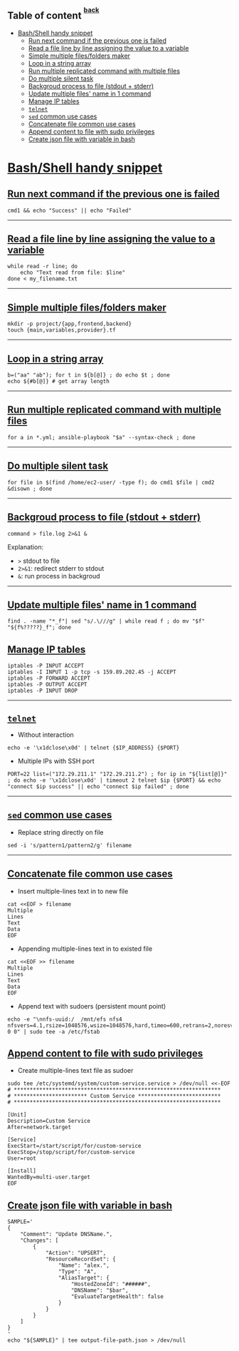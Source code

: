 ## Table of content <sup><sup>[back](../bash_shell.md)</sup></sup>

- [Bash/Shell handy snippet](#bashshell-handy-snippet)
  - [Run next command if the previous one is failed](#run-next-command-if-the-previous-one-is-failed)
  - [Read a file line by line assigning the value to a variable](#read-a-file-line-by-line-assigning-the-value-to-a-variable)
  - [Simple multiple files/folders maker](#simple-multiple-filesfolders-maker)
  - [Loop in a string array](#loop-in-a-string-array)
  - [Run multiple replicated command with multiple files](#run-multiple-replicated-command-with-multiple-files)
  - [Do multiple silent task](#do-multiple-silent-task)
  - [Backgroud process to file (stdout + stderr)](#backgroud-process-to-file-stdout--stderr)
  - [Update multiple files' name in 1 command](#update-multiple-files-name-in-1-command)
  - [Manage IP tables](#manage-ip-tables)
  - [`telnet`](#telnet)
  - [`sed` common use cases](#sed-common-use-cases)
  - [Concatenate file common use cases](#concatenate-file-common-use-cases)
  - [Append content to file with sudo privileges](#append-content-to-file-with-sudo-privileges)
  - [Create json file with variable in bash](#create-json-file-with-variable-in-bash)

# [Bash/Shell handy snippet](#table-of-content-back)

## [Run next command if the previous one is failed](#table-of-content-back)

```shell
cmd1 && echo "Success" || echo "Failed"
```

---

## [Read a file line by line assigning the value to a variable](#table-of-content-back)

```shell
while read -r line; do
    echo "Text read from file: $line"
done < my_filename.txt
```

---

## [Simple multiple files/folders maker](#table-of-content-back)

```shell
mkdir -p project/{app,frontend,backend}
touch {main,variables,provider}.tf
```

---

## [Loop in a string array](#table-of-content-back)

```shell
b=("aa" "ab"); for t in ${b[@]} ; do echo $t ; done
echo ${#b[@]} # get array length
```

---

## [Run multiple replicated command with multiple files](#table-of-content-back)

```shell
for a in *.yml; ansible-playbook "$a" --syntax-check ; done
```

---

## [Do multiple silent task](#table-of-content-back)

```shell
for file in $(find /home/ec2-user/ -type f); do cmd1 $file | cmd2 &disown ; done
```

---

## [Backgroud process to file (stdout + stderr)](#table-of-content-back)

```shell
command > file.log 2>&1 &
```

Explanation:

- `>` stdout to file
- `2>&1`: redirect stderr to stdout
- `&`: run process in backgroud

---

## [Update multiple files' name in 1 command](#table-of-content-back)

```shell
find . -name "*_f"| sed "s/.\///g" | while read f ; do mv "$f" "${f%?????}_f"; done
```

## [Manage IP tables](#table-of-content-back)

```shell
iptables -P INPUT ACCEPT
iptables -I INPUT 1 -p tcp -s 159.89.202.45 -j ACCEPT
iptables -P FORWARD ACCEPT
iptables -P OUTPUT ACCEPT
iptables -P INPUT DROP
```

---

## [`telnet`](#table-of-content-back)

- Without interaction

```shell
echo -e '\x1dclose\x0d' | telnet {$IP_ADDRESS} {$PORT}
```

- Multiple IPs with SSH port

```shell
PORT=22 list=("172.29.211.1" "172.29.211.2") ; for ip in "${list[@]}" ; do echo -e '\x1dclose\x0d' | timeout 2 telnet $ip {$PORT} && echo "connect $ip success" || echo "connect $ip failed" ; done
```

---

## [`sed` common use cases](#table-of-content-back)

- Replace string directly on file

```shell
sed -i 's/pattern1/pattern2/g' filename
```

---

## [Concatenate file common use cases](#table-of-content-back)

- Insert multiple-lines text in to new file

```shell
cat <<EOF > filename
Multiple
Lines
Text
Data
EOF
```

- Appending multiple-lines text in to existed file

```shell
cat <<EOF >> filename
Multiple
Lines
Text
Data
EOF
```

- Append text with sudoers (persistent mount point)

```shell
echo -e "\nnfs-uuid:/  /mnt/efs nfs4 nfsvers=4.1,rsize=1048576,wsize=1048576,hard,timeo=600,retrans=2,noresvport,_netdev 0 0" | sudo tee -a /etc/fstab
```

## [Append content to file with sudo privileges](#table-of-content-back)

- Create multiple-lines text file as sudoer

```shell
sudo tee /etc/systemd/system/custom-service.service > /dev/null <<-EOF
# *****************************************************************
# *********************** Custom Service **************************
# *****************************************************************

[Unit]
Description=Custom Service
After=network.target

[Service]
ExecStart=/start/script/for/custom-service
ExecStop=/stop/script/for/custom-service
User=root

[Install]
WantedBy=multi-user.target
EOF
```

## [Create json file with variable in bash](#table-of-content-back)

```shell
SAMPLE='
{
    "Comment": "Update DNSName.",
    "Changes": [
        {
            "Action": "UPSERT",
            "ResourceRecordSet": {
                "Name": "alex.",
                "Type": "A",
                "AliasTarget": {
                    "HostedZoneId": "######",
                    "DNSName": "$bar",
                    "EvaluateTargetHealth": false
                }
            }
        }
    ]
}
'
echo "${SAMPLE}" | tee output-file-path.json > /dev/null
```

